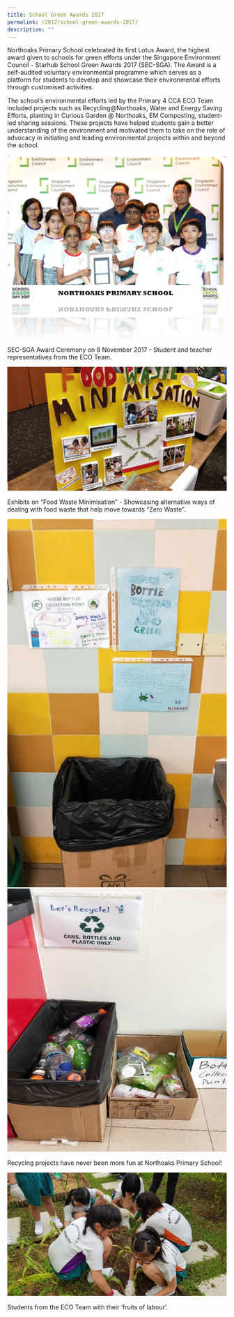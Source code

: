```yaml
---
title: School Green Awards 2017
permalink: /2017/school-green-awards-2017/
description: ""
---
```


Northoaks Primary School celebrated its first Lotus Award, the highest award given to schools for green efforts under the Singapore Environment Council - Starhub School Green Awards 2017 (SEC-SGA). The Award is a self-audited voluntary environmental programme which serves as a platform for students to develop and showcase their environmental efforts through customised activities.  
  
The school’s environmental efforts led by the Primary 4 CCA ECO Team included projects such as Recycling@Northoaks, Water and Energy Saving Efforts, planting in Curious Garden @ Northoaks, EM Composting, student-led sharing sessions. These projects have helped students gain a better understanding of the environment and motivated them to take on the role of advocacy in initiating and leading environmental projects within and beyond the school.

![](/images/greenaward1.jpg)
<p style=“text-align:center;“>SEC-SGA Award Ceremony on 8 November 2017 - Student and teacher representatives from the ECO Team.
</p>

![](/images/greenaward2.jpg)
<p style=“text-align:center;“>Exhibits on “Food Waste Minimisation” - Showcasing alternative ways of dealing with food waste that help move towards “Zero Waste”.
</p>

![](/images/greenaward3.jpg)
![](/images/greenaward4.jpg)
<p style=“text-align:center;“>Recyclng projects have never been more fun at Northoaks Primary School!
</p>


![](/images/greenaward5.jpg)
<p style=“text-align:center;“>Students from the ECO Team with their ‘fruits of labour’.
</p>
